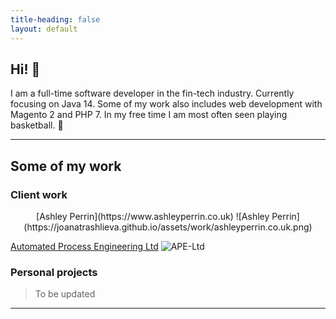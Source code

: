 ```yaml
---
title-heading: false
layout: default
---
```


## Hi! 👋

I am a full-time software developer in the fin-tech industry. Currently focusing on Java 14. 
Some of my work also includes web development with Magento 2 and PHP 7.
In my free time I am most often seen playing basketball. 🏀

* * *

## Some of my work

### Client work

<p style='text-align: center'>[Ashley Perrin](https://www.ashleyperrin.co.uk)
![Ashley Perrin](https://joanatrashlieva.github.io/assets/work/ashleyperrin.co.uk.png)

[Automated Process Engineering Ltd](https://www.ape-ltd.co.uk)
![APE-Ltd](https://joanatrashlieva.github.io/assets/work/ape-ltd.co.uk.png)


### Personal projects
> To be updated

* * *
